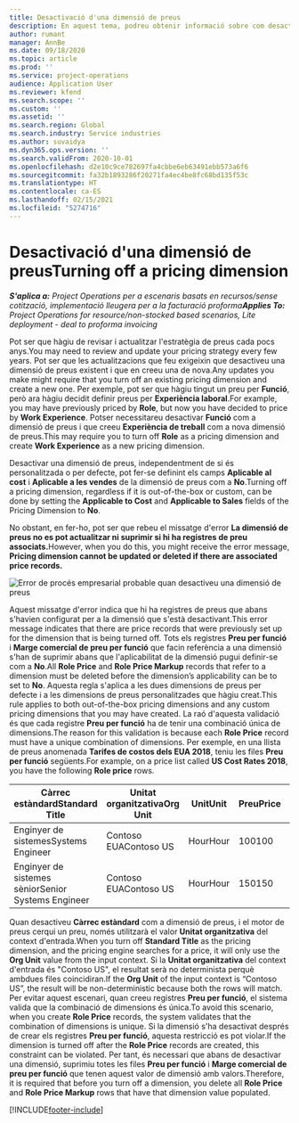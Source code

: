 ```yaml
---
title: Desactivació d'una dimensió de preus
description: En aquest tema, podreu obtenir informació sobre com desactivar dimensions de preus.
author: rumant
manager: AnnBe
ms.date: 09/18/2020
ms.topic: article
ms.prod: ''
ms.service: project-operations
audience: Application User
ms.reviewer: kfend
ms.search.scope: ''
ms.custom: ''
ms.assetid: ''
ms.search.region: Global
ms.search.industry: Service industries
ms.author: suvaidya
ms.dyn365.ops.version: ''
ms.search.validFrom: 2020-10-01
ms.openlocfilehash: d2e10c9ce782697fa4cbbe6eb63491ebb573a6f6
ms.sourcegitcommit: fa32b1893286f20271fa4ec4be8fc68bd135f53c
ms.translationtype: HT
ms.contentlocale: ca-ES
ms.lasthandoff: 02/15/2021
ms.locfileid: "5274716"
---
```

# <a name="turning-off-a-pricing-dimension"></a><span data-ttu-id="95b72-103">Desactivació d'una dimensió de preus</span><span class="sxs-lookup"><span data-stu-id="95b72-103">Turning off a pricing dimension</span></span>

<span data-ttu-id="95b72-104">_**S'aplica a:** Project Operations per a escenaris basats en recursos/sense cotització, implementació lleugera per a la facturació proforma_</span><span class="sxs-lookup"><span data-stu-id="95b72-104">_**Applies To:** Project Operations for resource/non-stocked based scenarios, Lite deployment - deal to proforma invoicing_</span></span>

<span data-ttu-id="95b72-105">Pot ser que hàgiu de revisar i actualitzar l'estratègia de preus cada pocs anys.</span><span class="sxs-lookup"><span data-stu-id="95b72-105">You may need to review and update your pricing strategy every few years.</span></span> <span data-ttu-id="95b72-106">Pot ser que les actualitzacions que feu exigeixin que desactiveu una dimensió de preus existent i que en creeu una de nova.</span><span class="sxs-lookup"><span data-stu-id="95b72-106">Any updates you make might require that you turn off an existing pricing dimension and create a new one.</span></span> <span data-ttu-id="95b72-107">Per exemple, pot ser que hàgiu tingut un preu per **Funció**, però ara hàgiu decidit definir preus per **Experiència laboral**.</span><span class="sxs-lookup"><span data-stu-id="95b72-107">For example, you may have previously priced by **Role**, but now you have decided to price by **Work Experience**.</span></span> <span data-ttu-id="95b72-108">Potser necessitareu desactivar **Funció** com a dimensió de preus i que creeu **Experiència de treball** com a nova dimensió de preus.</span><span class="sxs-lookup"><span data-stu-id="95b72-108">This may require you to turn off **Role** as a pricing dimension and create **Work Experience** as a new pricing dimension.</span></span> 

<span data-ttu-id="95b72-109">Desactivar una dimensió de preus, independentment de si és personalitzada o per defecte, pot fer-se definint els camps **Aplicable al cost** i **Aplicable a les vendes** de la dimensió de preus com a **No**.</span><span class="sxs-lookup"><span data-stu-id="95b72-109">Turning off a pricing dimension, regardless if it is out-of-the-box or custom, can be done by setting the **Applicable to Cost** and **Applicable to Sales** fields of the Pricing Dimension to **No**.</span></span>

<span data-ttu-id="95b72-110">No obstant, en fer-ho, pot ser que rebeu el missatge d'error **La dimensió de preus no es pot actualitzar ni suprimir si hi ha registres de preu associats.**</span><span class="sxs-lookup"><span data-stu-id="95b72-110">However, when you do this, you might receive the error message, **Pricing dimension cannot be updated or deleted if there are associated price records.**</span></span>

![Error de procés empresarial probable quan desactiveu una dimensió de preus](media/Business-Process-Error.png)

<span data-ttu-id="95b72-112">Aquest missatge d'error indica que hi ha registres de preus que abans s'havien configurat per a la dimensió que s'està desactivant.</span><span class="sxs-lookup"><span data-stu-id="95b72-112">This error message indicates that there are price records that were previously set up for the dimension that is being turned off.</span></span> <span data-ttu-id="95b72-113">Tots els registres **Preu per funció** i **Marge comercial de preu per funció** que facin referència a una dimensió s'han de suprimir abans que l'aplicabilitat de la dimensió pugui definir-se com a **No**.</span><span class="sxs-lookup"><span data-stu-id="95b72-113">All **Role Price** and **Role Price Markup** records that refer to a dimension must be deleted before the dimension’s applicability can be to set to **No**.</span></span> <span data-ttu-id="95b72-114">Aquesta regla s'aplica a les dues dimensions de preus per defecte i a les dimensions de preus personalitzades que hàgiu creat.</span><span class="sxs-lookup"><span data-stu-id="95b72-114">This rule applies to both out-of-the-box pricing dimensions and any custom pricing dimensions that you may have created.</span></span> <span data-ttu-id="95b72-115">La raó d'aquesta validació és que cada registre **Preu per funció** ha de tenir una combinació única de dimensions.</span><span class="sxs-lookup"><span data-stu-id="95b72-115">The reason for this validation is because each **Role Price** record must have a unique combination of dimensions.</span></span> <span data-ttu-id="95b72-116">Per exemple, en una llista de preus anomenada **Tarifes de costos dels EUA 2018**, teniu les files **Preu per funció** següents.</span><span class="sxs-lookup"><span data-stu-id="95b72-116">For example, on a price list called **US Cost Rates 2018**, you have the following **Role price** rows.</span></span> 

| <span data-ttu-id="95b72-117">Càrrec estàndard</span><span class="sxs-lookup"><span data-stu-id="95b72-117">Standard Title</span></span>         | <span data-ttu-id="95b72-118">Unitat organitzativa</span><span class="sxs-lookup"><span data-stu-id="95b72-118">Org Unit</span></span>    |<span data-ttu-id="95b72-119">Unit</span><span class="sxs-lookup"><span data-stu-id="95b72-119">Unit</span></span>   |<span data-ttu-id="95b72-120">Preu</span><span class="sxs-lookup"><span data-stu-id="95b72-120">Price</span></span>  |<span data-ttu-id="95b72-121">Moneda</span><span class="sxs-lookup"><span data-stu-id="95b72-121">Currency</span></span>  |
| -----------------------|-------------|-------|-------|----------|
| <span data-ttu-id="95b72-122">Enginyer de sistemes</span><span class="sxs-lookup"><span data-stu-id="95b72-122">Systems Engineer</span></span>|<span data-ttu-id="95b72-123">Contoso EUA</span><span class="sxs-lookup"><span data-stu-id="95b72-123">Contoso US</span></span>|<span data-ttu-id="95b72-124">Hour</span><span class="sxs-lookup"><span data-stu-id="95b72-124">Hour</span></span>| <span data-ttu-id="95b72-125">100</span><span class="sxs-lookup"><span data-stu-id="95b72-125">100</span></span>|<span data-ttu-id="95b72-126">USD</span><span class="sxs-lookup"><span data-stu-id="95b72-126">USD</span></span>|
| <span data-ttu-id="95b72-127">Enginyer de sistemes sènior</span><span class="sxs-lookup"><span data-stu-id="95b72-127">Senior Systems Engineer</span></span>|<span data-ttu-id="95b72-128">Contoso EUA</span><span class="sxs-lookup"><span data-stu-id="95b72-128">Contoso US</span></span>|<span data-ttu-id="95b72-129">Hour</span><span class="sxs-lookup"><span data-stu-id="95b72-129">Hour</span></span>| <span data-ttu-id="95b72-130">150</span><span class="sxs-lookup"><span data-stu-id="95b72-130">150</span></span>| <span data-ttu-id="95b72-131">USD</span><span class="sxs-lookup"><span data-stu-id="95b72-131">USD</span></span>|


<span data-ttu-id="95b72-132">Quan desactiveu **Càrrec estàndard** com a dimensió de preus, i el motor de preus cerqui un preu, només utilitzarà el valor **Unitat organitzativa** del context d'entrada.</span><span class="sxs-lookup"><span data-stu-id="95b72-132">When you turn off **Standard Title** as the pricing dimension, and the pricing engine searches for a price, it will only use the **Org Unit** value from the input context.</span></span> <span data-ttu-id="95b72-133">Si la **Unitat organitzativa** del context d'entrada és "Contoso US", el resultat serà no determinista perquè ambdues files coincidiran.</span><span class="sxs-lookup"><span data-stu-id="95b72-133">If the **Org Unit** of the input context is “Contoso US”, the result will be non-deterministic because both the rows will match.</span></span> <span data-ttu-id="95b72-134">Per evitar aquest escenari, quan creeu registres **Preu per funció**, el sistema valida que la combinació de dimensions és única.</span><span class="sxs-lookup"><span data-stu-id="95b72-134">To avoid this scenario, when you create **Role Price** records, the system validates that the combination of dimensions is unique.</span></span> <span data-ttu-id="95b72-135">Si la dimensió s'ha desactivat després de crear els registres **Preu per funció**, aquesta restricció es pot violar.</span><span class="sxs-lookup"><span data-stu-id="95b72-135">If the dimension is turned off after the **Role Price** records are created, this constraint can be violated.</span></span> <span data-ttu-id="95b72-136">Per tant, és necessari que abans de desactivar una dimensió, suprimiu totes les files **Preu per funció** i **Marge comercial de preu per funció** que tenen aquest valor de dimensió amb valors.</span><span class="sxs-lookup"><span data-stu-id="95b72-136">Therefore, it is required that before you turn off a dimension, you delete all **Role Price** and **Role Price Markup** rows that have that dimension value populated.</span></span>


[!INCLUDE[footer-include](../includes/footer-banner.md)]